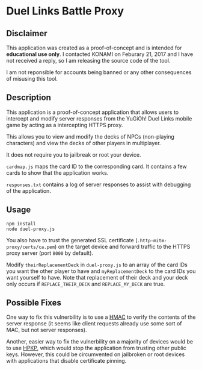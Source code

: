 Duel Links Battle Proxy
======

## Disclaimer
This application was created as a proof-of-concept and is intended for **educational use only**. I contacted KONAMI on Feburary 21, 2017 and I have not received a reply, so I am releasing the source code of the tool.

I am not reponsible for accounts being banned or any other consequences of misusing this tool.


## Description
This application is a proof-of-concept application that allows users to intercept and modify server responses from the YuGiOh! Duel Links mobile game by acting as a intercepting HTTPS proxy.

This allows you to view and modify the decks of NPCs (non-playing characters) and view the decks of other players in multiplayer.

It does not require you to jailbreak or root your device.

`cardmap.js` maps the card ID to the corresponding card. It contains a few cards to show that the application works.

`responses.txt` contains a log of server responses to assist with debugging of the application.


## Usage
```
npm install
node duel-proxy.js
```

You also have to trust the generated SSL certificate (`.http-mitm-proxy/certs/ca.pem`) on the target device and forward traffic to the HTTPS proxy server (port `8000` by default).

Modify `theirReplacementDeck` in `duel-proxy.js` to an array of the card IDs you want the other player to have and `myReplacementDeck` to the card IDs you want yourself to have. Note that replacement of their deck and your deck only occurs if `REPLACE_THEIR_DECK` and `REPLACE_MY_DECK` are true.


## Possible Fixes
One way to fix this vulnerbility is to use a [HMAC](https://en.wikipedia.org/wiki/Hash-based_message_authentication_code) to verify the contents of the server response (it seems like client requests already use some sort of MAC, but not server responses).

Another, easier way to fix the vulnerbility on a majority of devices would be to use [HPKP](https://en.wikipedia.org/wiki/HTTP_Public_Key_Pinning), which would stop the application from trusting other public keys. However, this could be circumvented on jailbroken or root devices with applications that disable certificate pinning.
